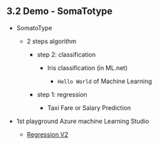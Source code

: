 ## 3.2 Demo - SomaTotype

*   SomatoType

    *   2 steps algorithm

        *   step 2: classification

            *   Iris classification (in ML.net) 

                *   `Hello World` of Machine Learning

        *   step 1: regression

            *   Taxi Fare or Salary Prediction

*   1st playground Azure machine Learning Studio

    *   [Regression V2](https://studio.azureml.net/Home/ViewWorkspaceCached/f923495916604ddfb1a42a0098161ea9#Workspaces/Experiments/Experiment/f923495916604ddfb1a42a0098161ea9.f-id.5da854c269984c94b7e439c3e8a4ede5/ViewExperiment)